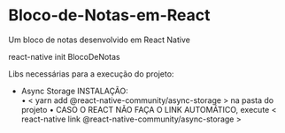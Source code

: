 # Bloco-de-Notas-em-React
Um bloco de notas desenvolvido em React Native


react-native init BlocoDeNotas


Libs necessárias para a execução do projeto:
- Async Storage
  INSTALAÇÃO:           
  • < yarn add @react-native-community/async-storage > na pasta do projeto
  • CASO O REACT NÃO FAÇA O LINK AUTOMÁTICO, execute < react-native link @react-native-community/async-storage >

